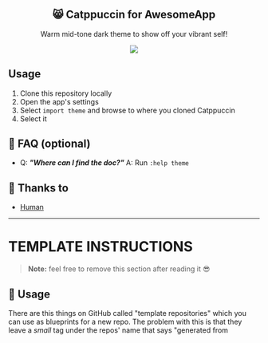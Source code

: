 <p align="center">
  <h2 align="center">😸 Catppuccin for AwesomeApp</h2>
</p>

<p align="center">Warm mid-tone dark theme to show off your vibrant self!</p>

<p align="center">
  <img src="https://raw.githubusercontent.com/catppuccin/catppuccin/dev/assets/misc/sample.png"/>
</p>

## Usage

1. Clone this repository locally
2. Open the app's settings
3. Select `import theme` and browse to where you cloned Catppuccin
4. Select it

## 🙋 FAQ (optional)

- Q: **_"Where can I find the doc?"_**
  A: Run `:help theme`

## 💝 Thanks to

- [Human](https://github.com/catppuccin)

---

# TEMPLATE INSTRUCTIONS

> **Note:** feel free to remove this section after reading it 😎

## 🐧 Usage

There are this things on GitHub called "template repositories" which you can use as blueprints for a new repo. The problem with this is that they leave a _small_ tag under the repos' name that says "generated from <template>". To avoid this follow these instructions:

1. Create the repo and leave it empty
2. Add this template as a remote: `git remote add template git@github.com:catppuccin/template.git`
3. Pull from it: `git pull template main`
4. Delete the remote: `git remote remove template`

## 🤩 Style

- The name of the repo must be the simplest version of the app's name (e.g `nvim` instead of `NeoVim`)
- Put the images under `assets/`. If there are a bunch of them consider [creating an empty branch](https://gist.github.com/joncardasis/e6494afd538a400722545163eb2e1fa5) (e.g. `assets`) and storing them there.
- Format repo description as "<allusive emoji> Catppuccin theme for AwesomeApp"
- Add `catppuccin` to the topics.
- Uppercase meta files (e.g. `README.md`)
- Don't add health files (like `CODE_OF_CONDUCTS` or `SUPPORT`), those are organization-wide files stored [here](https://github.com/catppuccin/.github).
- Emojis are _the way_, feel free to use them as much as you want.

<p align="center">
	Enjoy!
</p>
